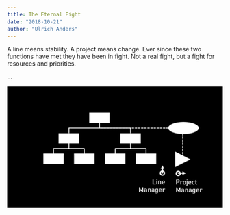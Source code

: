 ```yaml
---
title: The Eternal Fight
date: "2018-10-21"
author: "Ulrich Anders"
---
```


A line means stability. A project means change. Ever since these two functions have met they have been in fight. Not a real fight, but a fight for resources and priorities.

...


![Eternal fight](./img/16x9/01.jpg)
